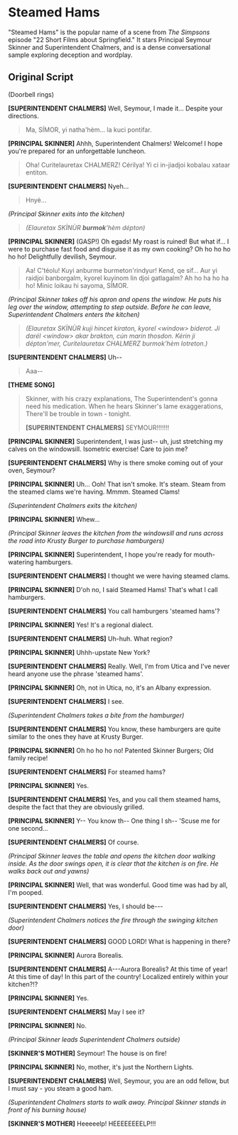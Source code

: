 # Steamed Hams

"Steamed Hams" is the popular name of a scene from *The Simpsons* episode "22 Short Films about Springfield." It stars Principal Seymour Skinner and Superintendent Chalmers, and is a dense conversational sample exploring deception and wordplay.

## Original Script
(Doorbell rings)

**\[SUPERINTENDENT CHALMERS]**
Well, Seymour, I made it... Despite your directions.
> Ma, SÍMOR, yi natha'hèm... la kuci pontifar.

**\[PRINCIPAL SKINNER]**
Ahhh, Superintendent Chalmers! Welcome! I hope you're prepared for an unforgettable luncheon.
> Oha! Curitelauretax CHALMERZ! Cérilya! Yi ci in-jiadjoi kobalau xataar entiton.

**\[SUPERINTENDENT CHALMERS]**
Nyeh...
> Hnyè...

_(Principal Skinner exits into the kitchen)_
> *(Elauretax SKÌNÙR **burmok**'hèm dépton)*

**\[PRINCIPAL SKINNER]**
(GASP!) Oh egads! My roast is ruined! But what if... I were to purchase fast food and disguise it as my own cooking? Oh ho ho ho ho ho! Delightfully devilish, Seymour.
> Aa! C'téolu! Kuyi anburme burmeton'rindyur! Kend, qe sif...
> Aur yi raidjoi banborgalm, kyorel kuyinom lin djoi gatlagalm?
> Ah ho ha ho ha ho! Minic loikau hi sayoma, SÍMOR.

*(Principal Skinner takes off his apron and opens the window.*
 *He puts his leg over the window, attempting to step outside.*
 *Before he can leave, Superintendent Chalmers enters the kitchen)*
> *(Elauretax SKÌNÙR kuji hincet kiraton, kyorel \<window> biderot.*
>  *Ji darél \<window> akar brakton, cún marin thosdon.*
>  *Kérin ji dépton'mer, Curitelauretax CHALMERZ burmok'hèm lotreton.)*

**\[SUPERINTENDENT CHALMERS]**
Uh--
> Aaa--

**\[THEME SONG]**
> Skinner, with his crazy explanations,
> The Superintendent's gonna need his medication.
> When he hears Skinner's lame exaggerations,
> There'll be trouble in town - tonight.
> 
> **\[SUPERINTENDENT CHALMERS]**
> SEYMOUR!!!!!!!

**\[PRINCIPAL SKINNER]**
Superintendent, I was just-- uh, just stretching my calves on the windowsill. Isometric exercise! Care to join me?

**\[SUPERINTENDENT CHALMERS]**
Why is there smoke coming out of your oven, Seymour?

**\[PRINCIPAL SKINNER]**
Uh... Ooh! That isn't smoke. It's steam. Steam from the steamed clams we're having. Mmmm. Steamed Clams!

*(Superintendent Chalmers exits the kitchen)*

**\[PRINCIPAL SKINNER]**
Whew...

*(Principal Skinner leaves the kitchen from the windowsill and runs across the road into Krusty Burger to purchase hamburgers)*

**\[PRINCIPAL SKINNER]**
Superintendent, I hope you're ready for mouth-watering hamburgers.

**\[SUPERINTENDENT CHALMERS]**
I thought we were having steamed clams.

**\[PRINCIPAL SKINNER]**
D'oh no, I said Steamed Hams! That's what I call hamburgers.

**\[SUPERINTENDENT CHALMERS]**
You call hamburgers 'steamed hams'?

**\[PRINCIPAL SKINNER]**
Yes! It's a regional dialect.

**\[SUPERINTENDENT CHALMERS]**
Uh-huh. What region?

**\[PRINCIPAL SKINNER]**
Uhhh-upstate New York?

**\[SUPERINTENDENT CHALMERS]**
Really. Well, I'm from Utica and I've never heard anyone use the phrase 'steamed hams'.

**\[PRINCIPAL SKINNER]**
Oh, not in Utica, no, it's an Albany expression.

**\[SUPERINTENDENT CHALMERS]**
I see.

*(Superintendent Chalmers takes a bite from the hamburger)*

**\[SUPERINTENDENT CHALMERS]**
You know, these hamburgers are quite similar to the ones they have at Krusty Burger.

**\[PRINCIPAL SKINNER]**
Oh ho ho ho no! Patented Skinner Burgers; Old family recipe!

**\[SUPERINTENDENT CHALMERS]**
For steamed hams?

**\[PRINCIPAL SKINNER]**
Yes.

**\[SUPERINTENDENT CHALMERS]**
Yes, and you call them steamed hams, despite the fact that they are obviously grilled.

**\[PRINCIPAL SKINNER]**
Y-- You know th-- One thing I sh-- 'Scuse me for one second...

**\[SUPERINTENDENT CHALMERS]**
Of course.

*(Principal Skinner leaves the table and opens the kitchen door walking inside. As the door swings open, it is clear that the kitchen is on fire. He walks back out and yawns)*

**\[PRINCIPAL SKINNER]**
Well, that was wonderful. Good time was had by all, I'm pooped.

**\[SUPERINTENDENT CHALMERS]**
Yes, I should be---

*(Superintendent Chalmers notices the fire through the swinging kitchen door)*

**\[SUPERINTENDENT CHALMERS]**
GOOD LORD! What is happening in there?

**\[PRINCIPAL SKINNER]**
Aurora Borealis.

**\[SUPERINTENDENT CHALMERS]**
A---Aurora Borealis? At this time of year! At this time of day! In this part of the country! Localized entirely within your kitchen?!?

**\[PRINCIPAL SKINNER]**
Yes.

**\[SUPERINTENDENT CHALMERS]**
May I see it?

**\[PRINCIPAL SKINNER]**
No.

*(Principal Skinner leads Superintendent Chalmers outside)*

**\[SKINNER'S MOTHER]**
Seymour! The house is on fire!

**\[PRINCIPAL SKINNER]**
No, mother, it's just the Northern Lights.

**\[SUPERINTENDENT CHALMERS]**
Well, Seymour, you are an odd fellow, but I must say - you steam a good ham.

*(Superintendent Chalmers starts to walk away. Principal Skinner stands in front of his burning house)*

**\[SKINNER'S MOTHER]**
Heeeeelp! HEEEEEEEELP!!!
